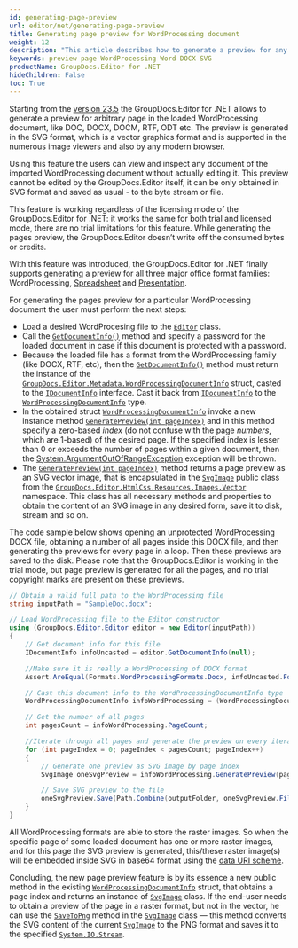 ```yaml
---
id: generating-page-preview
url: editor/net/generating-page-preview
title: Generating page preview for WordProcessing document
weight: 12
description: "This article describes how to generate a preview for any page for the existing WordProcessing document in SVG format using the GroupDocs.Editor"
keywords: preview page WordProcessing Word DOCX SVG
productName: GroupDocs.Editor for .NET
hideChildren: False
toc: True
---
```

Starting from the [version 23.5](https://docs.groupdocs.com/editor/net/groupdocs-editor-for-net-23-5-release-notes/) the GroupDocs.Editor for .NET allows to generate a preview for arbitrary page in the loaded WordProcessing document, like DOC, DOCX, DOCM, RTF, ODT etc. The preview is generated in the SVG format, which is a vector graphics format and is supported in the numerous image viewers and also by any modern browser.

Using this feature the users can view and inspect any document of the imported WordProcessing document without actually editing it. This preview cannot be edited by the GroupDocs.Editor itself, it can be only obtained in SVG format and saved as usual - to the byte stream or file.

This feature is working regardless of the licensing mode of the GroupDocs.Editor for .NET: it works the same for both trial and licensed mode, there are no trial limitations for this feature. While generating the pages preview, the GroupDocs.Editor doesn’t write off the consumed bytes or credits.

With this feature was introduced, the GroupDocs.Editor for .NET finally supports generating a preview for all three major office format families: WordProcessing, [Spreadsheet](https://docs.groupdocs.com/editor/net/generating-worksheets-preview-for-spreadsheet/) and [Presentation](https://docs.groupdocs.com/editor/net/generating-slides-preview-for-presentation/).

For generating the pages preview for a particular WordProcessing document the user must perform the next steps:

- Load a desired WordProcesing file to the [`Editor`](https://reference.groupdocs.com/editor/net/groupdocs.editor/editor/) class.
- Call the [`GetDocumentInfo()`](https://reference.groupdocs.com/editor/net/groupdocs.editor/editor/getdocumentinfo/) method and specify a password for the loaded document in case if this document is protected with a password.
- Because the loaded file has a format from the WordProcessing family (like DOCX, RTF, etc), then the [`GetDocumentInfo()`](https://reference.groupdocs.com/editor/net/groupdocs.editor/editor/getdocumentinfo/) method must return the instance of the [`GroupDocs.Editor.Metadata.WordProcessingDocumentInfo`](https://reference.groupdocs.com/editor/net/groupdocs.editor.metadata/wordprocessingdocumentinfo/) struct, casted to the [`IDocumentInfo`](https://reference.groupdocs.com/editor/net/groupdocs.editor.metadata/idocumentinfo/) interface. Cast it back from [`IDocumentInfo`](https://reference.groupdocs.com/editor/net/groupdocs.editor.metadata/idocumentinfo/) to the [`WordProcessingDocumentInfo`](https://reference.groupdocs.com/editor/net/groupdocs.editor.metadata/wordprocessingdocumentinfo/) type.
- In the obtained struct [`WordProcessingDocumentInfo`](https://reference.groupdocs.com/editor/net/groupdocs.editor.metadata/wordprocessingdocumentinfo/) invoke a new instance method [`GeneratePreview(int pageIndex)`](https://reference.groupdocs.com/editor/net/groupdocs.editor.metadata/wordprocessingdocumentinfo/generatepreview/) and in this method specify a zero-based _index_ (do not confuse with the page _numbers_, which are 1-based) of the desired page. If the specified index is lesser than 0 or exceeds the number of pages within a given document, then the [System.ArgumentOutOfRangeException](https://learn.microsoft.com/en-us/dotnet/api/system.ArgumentOutOfRangeException?view=net-7.0) exception will be thrown.
- The [`GeneratePreview(int pageIndex)`](https://reference.groupdocs.com/editor/net/groupdocs.editor.metadata/wordprocessingdocumentinfo/generatepreview/) method returns a page preview as an SVG vector image, that is encapsulated in the [`SvgImage`](https://reference.groupdocs.com/editor/net/groupdocs.editor.htmlcss.resources.images.vector/svgimage/) public class from the [`GroupDocs.Editor.HtmlCss.Resources.Images.Vector`](https://reference.groupdocs.com/editor/net/groupdocs.editor.htmlcss.resources.images.vector/) namespace. This class has all necessary methods and properties to obtain the content of an SVG image in any desired form, save it to disk, stream and so on.

The code sample below shows opening an unprotected WordProcessing DOCX file, obtaining a number of all pages inside this DOCX file, and then generating the previews for every page in a loop. Then these previews are saved to the disk. Please note that the GroupDocs.Editor is working in the trial mode, but page preview is generated for all the pages, and no trial copyright marks are present on these previews.

```csharp
// Obtain a valid full path to the WordProcessing file
string inputPath = "SampleDoc.docx";

// Load WordProcessing file to the Editor constructor
using (GroupDocs.Editor.Editor editor = new Editor(inputPath))
{
	// Get document info for this file
	IDocumentInfo infoUncasted = editor.GetDocumentInfo(null);

	//Make sure it is really a WordProcessing of DOCX format
	Assert.AreEqual(Formats.WordProcessingFormats.Docx, infoUncasted.Format);

	// Cast this document info to the WordProcessingDocumentInfo type
	WordProcessingDocumentInfo infoWordProcessing = (WordProcessingDocumentInfo)infoUncasted;

	// Get the number of all pages
	int pagesCount = infoWordProcessing.PageCount;	

	//Iterate through all pages and generate the preview on every iteration
	for (int pageIndex = 0; pageIndex < pagesCount; pageIndex++)
	{
		// Generate one preview as SVG image by page index
		SvgImage oneSvgPreview = infoWordProcessing.GeneratePreview(pageIndex);

		// Save SVG preview to the file
		oneSvgPreview.Save(Path.Combine(outputFolder, oneSvgPreview.FilenameWithExtension));
	}
}
```

All WordProcessing formats are able to store the raster images. So when the specific page of some loaded document has one or more raster images, and for this page the SVG preview is generated, this/these raster image(s) will be embedded inside SVG in base64 format using the [data URI scheme](https://en.wikipedia.org/wiki/Data_URI_scheme).

Concluding, the new page preview feature is by its essence a new public method in the existing [`WordProcessingDocumentInfo`](https://reference.groupdocs.com/editor/net/groupdocs.editor.metadata/wordprocessingdocumentinfo/) struct, that obtains a page index and returns an instance of [`SvgImage`](https://reference.groupdocs.com/editor/net/groupdocs.editor.htmlcss.resources.images.vector/svgimage/) class. If the end-user needs to obtain a preview of the page in a raster format, but not in the vector, he can use the [`SaveToPng`](https://reference.groupdocs.com/editor/net/groupdocs.editor.htmlcss.resources.images.vector/svgimage/savetopng/) method in the [`SvgImage`](https://reference.groupdocs.com/editor/net/groupdocs.editor.htmlcss.resources.images.vector/svgimage/) class — this method converts the SVG content of the current [`SvgImage`](https://reference.groupdocs.com/editor/net/groupdocs.editor.htmlcss.resources.images.vector/svgimage/) to the PNG format and saves it to the specified [`System.IO.Stream`](https://learn.microsoft.com/en-us/dotnet/api/system.IO.Stream?view=net-6.0).